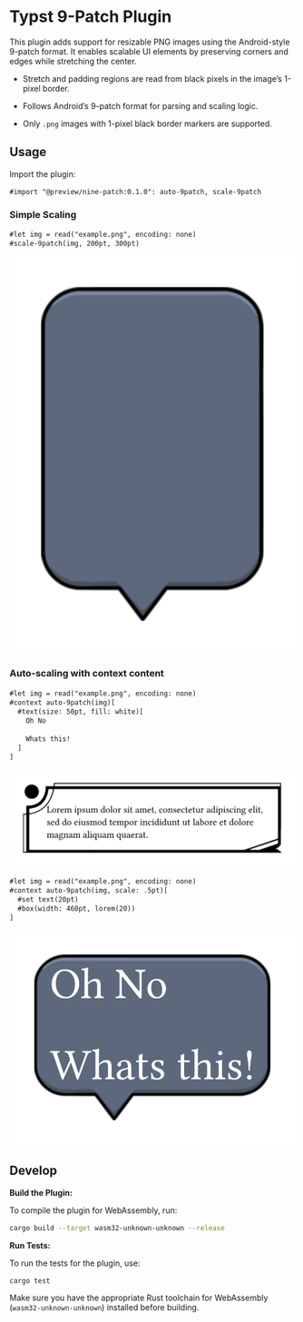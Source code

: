 # Typst 9-Patch Plugin

This plugin adds support for resizable PNG images using the Android-style 9-patch format. It enables scalable UI elements by preserving corners and edges while stretching the center.

* Stretch and padding regions are read from black pixels in the image’s 1-pixel border.

* Follows Android’s 9-patch format for parsing and scaling logic.

* Only `.png` images with 1-pixel black border markers are supported.

## Usage

Import the plugin:

```typ
#import "@preview/nine-patch:0.1.0": auto-9patch, scale-9patch
```

### Simple Scaling

```typ
#let img = read("example.png", encoding: none)
#scale-9patch(img, 200pt, 300pt)
```

![](./docs/example1.svg)

### Auto-scaling with context content

```typ
#let img = read("example.png", encoding: none)
#context auto-9patch(img)[
  #text(size: 50pt, fill: white)[
    Oh No
    
    Whats this!
  ]
]
```
![](./docs/example2.svg)

```typ
#let img = read("example.png", encoding: none)
#context auto-9patch(img, scale: .5pt)[
  #set text(20pt)
  #box(width: 460pt, lorem(20))
]
```

![](./docs/example3.svg)


## Develop

**Build the Plugin:**

To compile the plugin for WebAssembly, run:

```bash
cargo build --target wasm32-unknown-unknown --release
```

**Run Tests:**

To run the tests for the plugin, use:

```bash
cargo test
```

Make sure you have the appropriate Rust toolchain for WebAssembly (`wasm32-unknown-unknown`) installed before building.